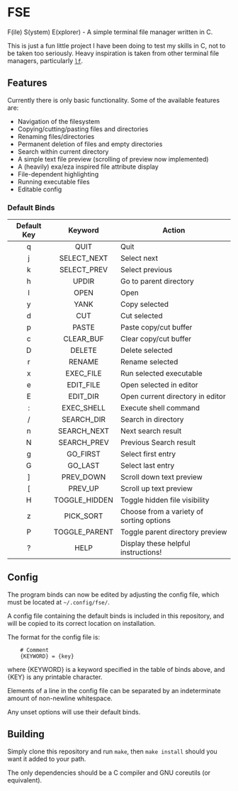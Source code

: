 # FSE

F(ile) S(ystem) E(xplorer) - A simple terminal file manager written in C.

This is just a fun little project I have been doing to test my skills in C, not to be taken too seriously. Heavy inspiration is taken from other terminal file managers, particularly [`lf`](https://github.com/gokcehan/lf).

## Features

Currently there is only basic functionality. Some of the available features are:
- Navigation of the filesystem
- Copying/cutting/pasting files and directories
- Renaming files/directories
- Permanent deletion of files and empty directories
- Search within current directory
- A simple text file preview (scrolling of preview now implemented)
- A (heavily) exa/eza inspired file attribute display
- File-dependent highlighting
- Running executable files
- Editable config

### Default Binds

|Default Key|Keyword|Action|
|:---:|:---:|---|
| q | QUIT | Quit |
| j | SELECT_NEXT |  Select next |
| k | SELECT_PREV |  Select previous |
| h | UPDIR |  Go to parent directory |
| l | OPEN |  Open |
| y | YANK |  Copy selected |
| d | CUT |  Cut selected |
| p | PASTE |  Paste copy/cut buffer |
| c | CLEAR_BUF |  Clear copy/cut buffer |
| D | DELETE |  Delete selected |
| r | RENAME |  Rename selected |
| x | EXEC_FILE |  Run selected executable |
| e | EDIT_FILE |  Open selected in editor |
| E | EDIT_DIR |  Open current directory in editor |
| : | EXEC_SHELL |  Execute shell command |
| / | SEARCH_DIR |  Search in directory |
| n | SEARCH_NEXT |  Next search result |
| N | SEARCH_PREV |  Previous Search result |
| g | GO_FIRST |  Select first entry |
| G | GO_LAST |  Select last entry |
| ] | PREV_DOWN |  Scroll down text preview |
| [ | PREV_UP |  Scroll up text preview |
| H | TOGGLE_HIDDEN |  Toggle hidden file visibility |
| z | PICK_SORT |  Choose from a variety of sorting options |
| P | TOGGLE_PARENT |  Toggle parent directory preview |
| ? | HELP |  Display these helpful instructions! |

## Config

The program binds can now be edited by adjusting the config file, which must be located at `~/.config/fse/`.

A config file containing the default binds is included in this repository, and will be copied to its correct location on installation.

The format for the config file is:
```
	# Comment
	{KEYWORD} = {key}
```

where {KEYWORD} is a keyword specified in the table of binds above, and {KEY} is any printable character.

Elements of a line in the config file can be separated by an indeterminate amount of non-newline whitespace.

Any unset options will use their default binds.

## Building

Simply clone this repository and run `make`, then `make install` should you want it added to your path. 

The only dependencies should be a C compiler and GNU coreutils (or equivalent).
